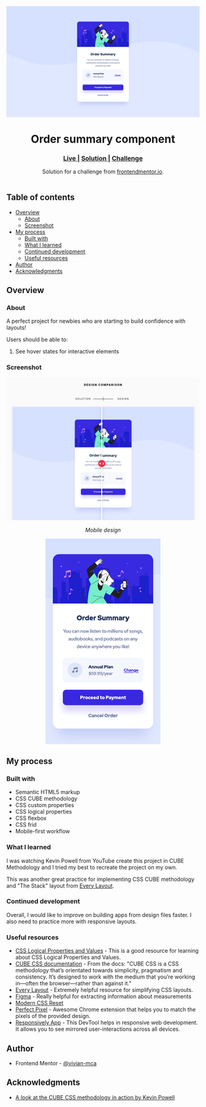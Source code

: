 <p align="center">
  <img src="./design/desktop-design.png" alt="desktop design" align="center"/>
</p>

<h1 align="center">Order summary component</h1>

<div align="center">
  <h3>
    <a href="https://vivian-mca.github.io/frontendmentor-projects/Order%20summary%20component/">
      Live
    </a>
    <span> | </span>
    <a href="https://www.frontendmentor.io/solutions/order-summary-component-using-cube-css-methodology-Ql0wpFysid">
      Solution
    </a>
   <span> | </span>
    <a href="https://www.frontendmentor.io/challenges/order-summary-component-QlPmajDUj">
      Challenge
    </a>
  </h3>
</div>
<div align="center">
   Solution for a challenge from  <a href="https://www.frontendmentor.io/" target="_blank">frontendmentor.io</a>.
</div>
<br> <!-- omit in toc -->

## Table of contents <!-- omit in toc -->
- [Overview](#overview)
  - [About](#about)
  - [Screenshot](#screenshot)
- [My process](#my-process)
  - [Built with](#built-with)
  - [What I learned](#what-i-learned)
  - [Continued development](#continued-development)
  - [Useful resources](#useful-resources)
- [Author](#author)
- [Acknowledgments](#acknowledgments)

## Overview

### About

A perfect project for newbies who are starting to build confidence with layouts!

Users should be able to:

1. See hover states for interactive elements

### Screenshot

<p align="center">
  <img src="./design/solution-v-design.png" alt="mobile design"/>
</p>

<p align="center"><em>Mobile design</em></p>

<p align="center">
  <img src="./design/mobile-design.png" alt="mobile design" width="300"/>
</p>

## My process

### Built with

- Semantic HTML5 markup
- CSS CUBE methodology
- CSS custom properties
- CSS logical properties
- CSS flexbox
- CSS frid
- Mobile-first workflow

### What I learned

I was watching Kevin Powell from YouTube create this project in CUBE Methodology and I tried my best to recreate the project on my own.

This was another great practice for implementing CSS CUBE methodology and "The Stack" layout from [Every Layout](https://every-layout.dev/layouts/stack/).

### Continued development

Overall, I would like to improve on building apps from design files faster. I also need to practice more with responsive layouts. 

### Useful resources

- [CSS Logical Properties and Values](https://css-tricks.com/css-logical-properties-and-values/) - This is a good resource for learning about CSS Logical Properties and Values.
- [CUBE CSS documentation](https://cube.fyi/) - From the docs: "CUBE CSS is a CSS methodology that’s orientated towards simplicity, pragmatism and consistency. It’s designed to work with the medium that you’re working in—often the browser—rather than against it."
- [Every Layout](https://every-layout.dev/) - Extremely helpful resource for simplifying CSS layouts.
- [Figma](https://figma.com/) - Really helpful for extracting information about measurements
- [Modern CSS Reset](https://piccalil.li/blog/a-modern-css-reset/)
- [Perfect Pixel](https://chrome.google.com/webstore/detail/perfectpixel-by-welldonec/dkaagdgjmgdmbnecmcefdhjekcoceebi) - Awesome Chrome extension that helps you to match the pixels of the provided design.
- [Responsively App](https://responsively.app/) - This DevTool helps in responsive web development. It allows you to see mirrored user-interactions across all devices.

## Author

- Frontend Mentor - [@vivian-mca](https://www.frontendmentor.io/profile/vivian-mca)

## Acknowledgments

- [A look at the CUBE CSS methodology in action by Kevin Powell](https://www.youtube.com/watch?v=NanhQvnvbR8)
